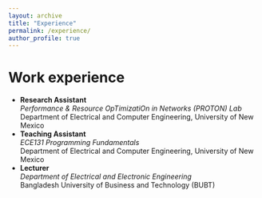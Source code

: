 ```yaml
---
layout: archive
title: "Experience"
permalink: /experience/
author_profile: true
---
```


Work experience
======
-   **Research Assistant**   
	*Performance & Resource OpTimizatiOn in Networks (PROTON) Lab*  
	Department of Electrical and Computer Engineering, University of New Mexico
-   **Teaching Assistant**   
    *ECE131 Programming Fundamentals*  
    Department of Electrical and Computer Engineering, University of New Mexico
-   **Lecturer**   
	*Department of Electrical and Electronic Engineering*  
	Bangladesh University of Business and Technology (BUBT)